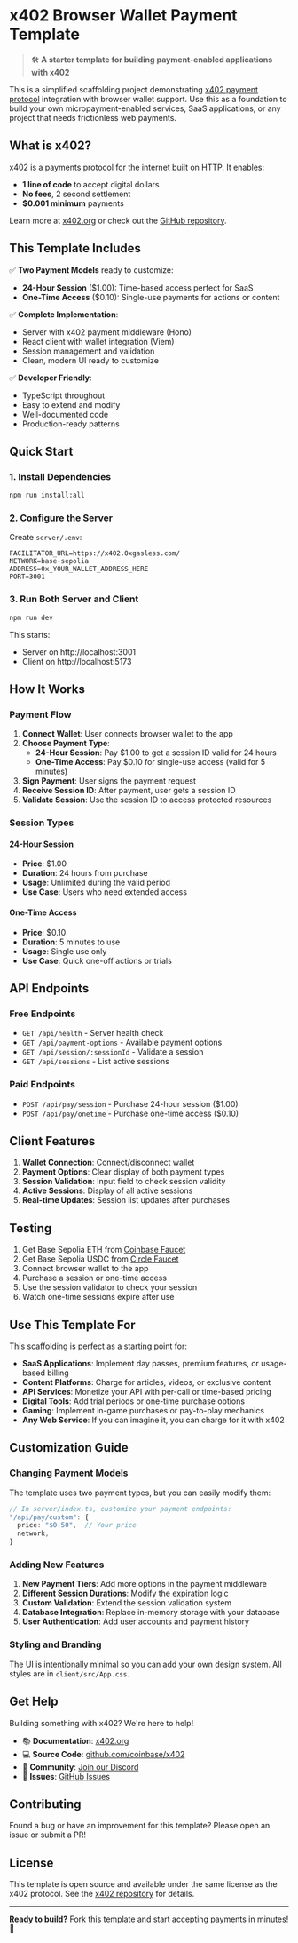 # x402 Browser Wallet Payment Template

> 🛠️ **A starter template for building payment-enabled applications with x402**

This is a simplified scaffolding project demonstrating [x402 payment protocol](https://x402.org) integration with browser wallet support. Use this as a foundation to build your own micropayment-enabled services, SaaS applications, or any project that needs frictionless web payments.

## What is x402?

x402 is a payments protocol for the internet built on HTTP. It enables:
- **1 line of code** to accept digital dollars
- **No fees**, 2 second settlement
- **$0.001 minimum** payments

Learn more at [x402.org](https://x402.org) or check out the [GitHub repository](https://github.com/coinbase/x402).

## This Template Includes

✅ **Two Payment Models** ready to customize:
- **24-Hour Session** ($1.00): Time-based access perfect for SaaS
- **One-Time Access** ($0.10): Single-use payments for actions or content

✅ **Complete Implementation**:
- Server with x402 payment middleware (Hono)
- React client with wallet integration (Viem)
- Session management and validation
- Clean, modern UI ready to customize

✅ **Developer Friendly**:
- TypeScript throughout
- Easy to extend and modify
- Well-documented code
- Production-ready patterns

## Quick Start

### 1. Install Dependencies

```bash
npm run install:all
```

### 2. Configure the Server

Create `server/.env`:
```env
FACILITATOR_URL=https://x402.0xgasless.com/
NETWORK=base-sepolia
ADDRESS=0x_YOUR_WALLET_ADDRESS_HERE
PORT=3001
```

### 3. Run Both Server and Client

```bash
npm run dev
```

This starts:
- Server on http://localhost:3001
- Client on http://localhost:5173

## How It Works

### Payment Flow

1. **Connect Wallet**: User connects browser wallet to the app
2. **Choose Payment Type**:
   - **24-Hour Session**: Pay $1.00 to get a session ID valid for 24 hours
   - **One-Time Access**: Pay $0.10 for single-use access (valid for 5 minutes)
3. **Sign Payment**: User signs the payment request
4. **Receive Session ID**: After payment, user gets a session ID
5. **Validate Session**: Use the session ID to access protected resources

### Session Types

#### 24-Hour Session
- **Price**: $1.00
- **Duration**: 24 hours from purchase
- **Usage**: Unlimited during the valid period
- **Use Case**: Users who need extended access

#### One-Time Access  
- **Price**: $0.10
- **Duration**: 5 minutes to use
- **Usage**: Single use only
- **Use Case**: Quick one-off actions or trials

## API Endpoints

### Free Endpoints

- `GET /api/health` - Server health check
- `GET /api/payment-options` - Available payment options
- `GET /api/session/:sessionId` - Validate a session
- `GET /api/sessions` - List active sessions

### Paid Endpoints

- `POST /api/pay/session` - Purchase 24-hour session ($1.00)
- `POST /api/pay/onetime` - Purchase one-time access ($0.10)

## Client Features

1. **Wallet Connection**: Connect/disconnect wallet
2. **Payment Options**: Clear display of both payment types
3. **Session Validation**: Input field to check session validity
4. **Active Sessions**: Display of all active sessions
5. **Real-time Updates**: Session list updates after purchases

## Testing

1. Get Base Sepolia ETH from [Coinbase Faucet](https://www.coinbase.com/faucets/base-ethereum-sepolia-faucet)
2. Get Base Sepolia USDC from [Circle Faucet](https://faucet.circle.com/)
3. Connect browser wallet to the app
4. Purchase a session or one-time access
5. Use the session validator to check your session
6. Watch one-time sessions expire after use

## Use This Template For

This scaffolding is perfect as a starting point for:

- **SaaS Applications**: Implement day passes, premium features, or usage-based billing
- **Content Platforms**: Charge for articles, videos, or exclusive content
- **API Services**: Monetize your API with per-call or time-based pricing
- **Digital Tools**: Add trial periods or one-time purchase options
- **Gaming**: Implement in-game purchases or pay-to-play mechanics
- **Any Web Service**: If you can imagine it, you can charge for it with x402

## Customization Guide

### Changing Payment Models

The template uses two payment types, but you can easily modify them:

```typescript
// In server/index.ts, customize your payment endpoints:
"/api/pay/custom": {
  price: "$0.50",  // Your price
  network,
}
```

### Adding New Features

1. **New Payment Tiers**: Add more options in the payment middleware
2. **Different Session Durations**: Modify the expiration logic
3. **Custom Validation**: Extend the session validation system
4. **Database Integration**: Replace in-memory storage with your database
5. **User Authentication**: Add user accounts and payment history

### Styling and Branding

The UI is intentionally minimal so you can add your own design system. All styles are in `client/src/App.css`.

## Get Help

Building something with x402? We're here to help!

- 📚 **Documentation**: [x402.org](https://x402.org)
- 💻 **Source Code**: [github.com/coinbase/x402](https://github.com/coinbase/x402)
- 💬 **Community**: [Join our Discord](https://discord.gg/invite/cdp)
- 🐛 **Issues**: [GitHub Issues](https://github.com/coinbase/x402/issues)

## Contributing

Found a bug or have an improvement for this template? Please open an issue or submit a PR!

## License

This template is open source and available under the same license as the x402 protocol. See the [x402 repository](https://github.com/coinbase/x402) for details.

---

**Ready to build?** Fork this template and start accepting payments in minutes! 🚀
